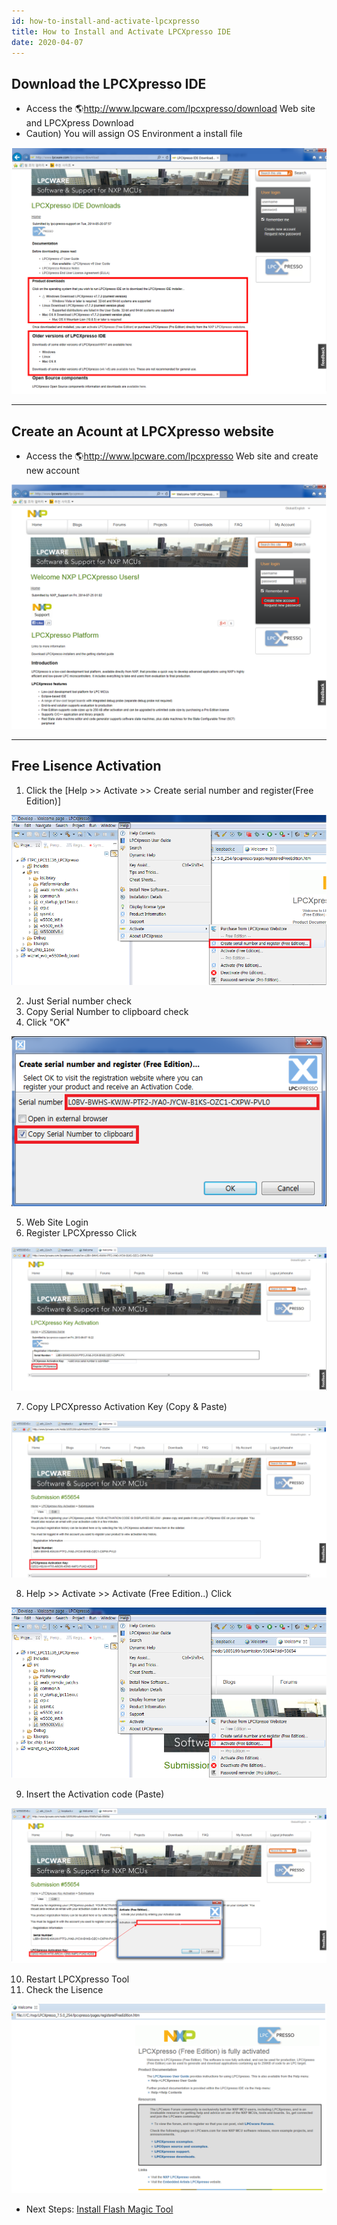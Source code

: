 ```yaml
---
id: how-to-install-and-activate-lpcxpresso
title: How to Install and Activate LPCXpresso IDE
date: 2020-04-07
---
```


## Download the LPCXpresso IDE

  - Access the 🌎<http://www.lpcware.com/lpcxpresso/download> Web site and
    LPCXpress Download
  - Caution) You will assign OS Environment a install file

![](/img/osh/lpcxpresso/down.png)

-----

## Create an Acount at LPCXpresso website

  - Access the 🌎<http://www.lpcware.com/lpcxpresso> Web site and create
    new account

![](/img/osh/lpcxpresso/lpx.png)

-----

## Free Lisence Activation

   1. Click the [Help >> Activate >> Create serial number and register(Free Edition)]

![](/img/osh/lpcxpresso/lisence_1.png)

   2. Just Serial number check
   3. Copy Serial Number to clipboard check
   4. Click "OK"

![](/img/osh/lpcxpresso/lisence_2.png)

   5. Web Site Login
   6. Register LPCXpresso Click

![](/img/osh/lpcxpresso/lisence_3.png)

   7. Copy LPCXpresso Activation Key (Copy & Paste)

![](/img/osh/lpcxpresso/lisence_4.png)

   8. Help >> Activate >> Activate (Free Edition..) Click

![](/img/osh/lpcxpresso/lisence_5.png)

   9. Insert the Activation code (Paste)

![](/img/osh/lpcxpresso/lisence_6.png)

   10. Restart LPCXpresso Tool
   11. Check the Lisence

![](/img/osh/lpcxpresso/lisence_7.png)

  - Next Steps: [Install Flash Magic Tool](./Getting-Started.md#download-a-new-program)
